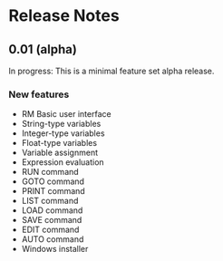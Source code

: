 # Release Notes

## 0.01 (alpha)

In progress: This is a minimal feature set alpha release.

### New features

- RM Basic user interface
- String-type variables
- Integer-type variables
- Float-type variables
- Variable assignment
- Expression evaluation
- RUN command
- GOTO command
- PRINT command
- LIST command
- LOAD command
- SAVE command
- EDIT command
- AUTO command
- Windows installer

